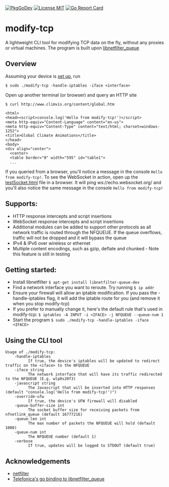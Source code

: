 [![PkgGoDev](https://pkg.go.dev/badge/github.com/D-Thatcher/modify-tcp)](https://pkg.go.dev/github.com/D-Thatcher/modify-tcp)
[![License MIT](https://img.shields.io/badge/license-MIT-lightgrey.svg?style=flat)](https://github.com/D-Thatcher/modify-tcp)
[![Go Report Card](https://goreportcard.com/badge/github.com/d-thatcher/modify-tcp)](https://goreportcard.com/report/github.com/d-thatcher/modify-tcp)

# modify-tcp

A lightweight CLI tool for modifying TCP data on the fly, without any proxies or virtual machines. The program is built upon [libnetfilter_queue](https://www.netfilter.org/projects/libnetfilter_queue)

## Overview

Assuming your device is [set up](<#getting-started>), run
```
$ sudo ./modify-tcp -handle-iptables -iface <interface>
```

Open up another terminal (or browser) and query an HTTP site
```
$ curl http://www.climvis.org/content/global.htm

<html>
<head><script>console.log('Hello from modify-tcp!')</script>
<meta http-equiv="Content-Language" content="en-us">
<meta http-equiv="Content-Type" content="text/html; charset=windows-1252">
<title>Global Climate Animations</title>
</head>
<body>
<div align="center">
  <center>
  <table border="0" width="595" id="table1">
  ...
```
If you queried from a browser, you'll notice a message in the console `Hello from modify-tcp!`. To see the WebSocket in action, open up the [testSocket.html](doc/assets/testSocket.html) file in a browser. It will ping ws://echo.websocket.org/ and you'll also notice the same message in the console `Hello from modify-tcp!`



## Supports:
* HTTP response intercepts and script insertions
* WebSocket response intercepts and script insertions
* Additional modules can be added to support other protocols as all network traffic is routed through the NFQUEUE. If the queue overflows, traffic will not be dropped and it will bypass the queue
* IPv4 & IPv6 over wireless or ethernet
* Multiple content encodings, such as gzip, deflate and chunked - Note this feature is still in testing
 


## Getting started:
* Install libnetfilter `$ apt-get install libnetfilter-queue-dev`
* Find a network interface you want to reroute. Try running `$ ip addr` 
* Ensure your firewall will allow an iptable modification. If you pass the -handle-iptables flag, it will add the iptable route for you (and remove it when you stop modify-tcp)
* If you prefer to manually change it, here's the default rule that's used in modify-tcp: `$ iptables -A INPUT -i <IFACE> -j NFQUEUE --queue-num 1`
* Start the program `$ sudo ./modify-tcp -handle-iptables -iface <IFACE>`


## Using the CLI tool

    Usage of ./modify-tcp:
        -handle-iptables
              If true, the device's iptables will be updated to redirect traffic on the <iface> to the NFQUEUE
        -iface string
              The network interface that will have its traffic redirected to the NFQUEUE (E.g. wlp0s20f3)
        -javascript string
              The Javascript that will be inserted into HTTP responses (default "console.log('Hello from modify-tcp!')")
        -override-ufw
              If true, the device's UFW firewall will disabled
        -queue-buffer-size int
              The socket buffer size for receiving packets from nfnetlink_queue (default 16777216)
        -queue-len int
              The max number of packets the NFQUEUE will hold (default 1000)
        -queue-num int
              The NFQUEUE number (default 1)
        -verbose
              If true, updates will be logged to STDOUT (default true)
      

## Acknowledgements
* [netfilter](https://www.netfilter.org/projects/libnetfilter_queue/)
* [Telefonica's go binding to libnetfilter_queue](https://github.com/Telefonica/nfqueue)





